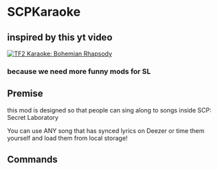 # SCPKaraoke
## inspired by this yt video
[![TF2 Karaoke: Bohemian Rhapsody](https://markdown-videos-api.jorgenkh.no/url?url=https%3A%2F%2Fwww.youtube.com%2Fwatch%3Fv%3DqRuR3i0_4lY)](https://www.youtube.com/watch?v=qRuR3i0_4lY)
### because we need more funny mods for SL

## Premise
this mod is designed so that people can sing along to songs inside SCP: Secret Laboratory

You can use ANY song that has synced lyrics on Deezer or time them yourself and load them from local storage!

## Commands

